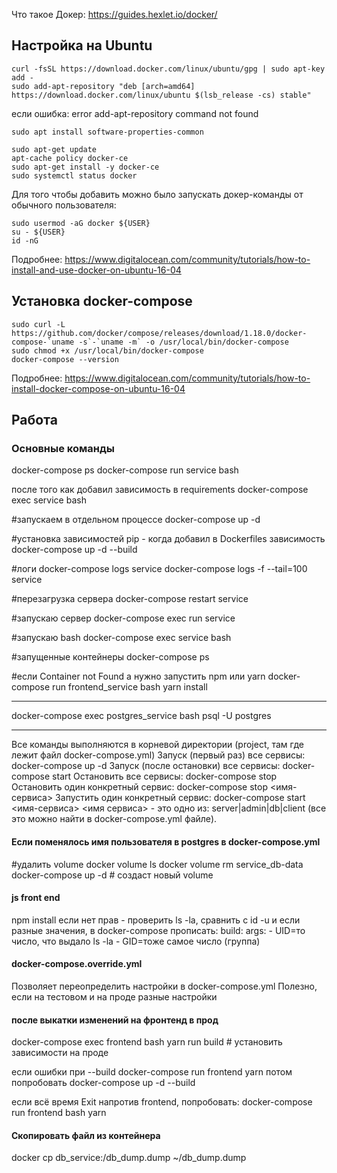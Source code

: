 Что такое Докер: https://guides.hexlet.io/docker/

## Настройка на Ubuntu

```
curl -fsSL https://download.docker.com/linux/ubuntu/gpg | sudo apt-key add -
sudo add-apt-repository "deb [arch=amd64] https://download.docker.com/linux/ubuntu $(lsb_release -cs) stable"
```
если ошибка: error add-apt-repository command not found
```
sudo apt install software-properties-common
```

```
sudo apt-get update
apt-cache policy docker-ce
sudo apt-get install -y docker-ce
sudo systemctl status docker
```

Для того чтобы добавить можно было запускать докер-команды от обычного пользователя:

```
sudo usermod -aG docker ${USER}
su - ${USER}
id -nG
```

Подробнее: https://www.digitalocean.com/community/tutorials/how-to-install-and-use-docker-on-ubuntu-16-04

## Установка docker-compose

```
sudo curl -L https://github.com/docker/compose/releases/download/1.18.0/docker-compose-`uname -s`-`uname -m` -o /usr/local/bin/docker-compose
sudo chmod +x /usr/local/bin/docker-compose
docker-compose --version
```

Подробнее: https://www.digitalocean.com/community/tutorials/how-to-install-docker-compose-on-ubuntu-16-04

## Работа

### Основные команды

docker-compose ps
docker-compose run service bash

после того как добавил зависимость в requirements
docker-compose exec service bash

#запускаем в отдельном процессе
docker-compose up -d

#установка зависимостей pip  - когда добавил в Dockerfiles зависимость
docker-compose up -d --build

#логи
docker-compose logs service
docker-compose logs -f --tail=100 service

#перезагрузка сервера
docker-compose restart service

#запускаю сервер
docker-compose exec run service

#запускаю bash
docker-compose exec service bash

#запущенные контейнеры
docker-compose ps

#если Container not Found а нужно запустить npm или yarn
docker-compose run frontend_service bash
yarn install

----------------------------------------------------------------------------------------------
docker-compose exec postgres_service bash
psql -U postgres

----------------------------------------------------------------------------------------------
Все команды выполняются в корневой директории (project, там где лежит файл docker-compose.yml)
Запуск (первый раз) все сервисы: docker-compose up -d
Запуск (после остановки) все сервисы: docker-compose start
Остановить все сервисы: docker-compose stop
Остановить один конкретный сервис: docker-compose stop <имя-сервиса>
Запустить один конкретный сервис: docker-compose start <имя-сервиса>
<имя сервиса> - это одно из: server|admin|db|client (все это можно найти в docker-compose.yml файле).

#### Если поменялось имя пользователя в postgres в docker-compose.yml

#удалить volume
docker volume ls
docker volume rm service_db-data
docker-compose up -d # создаст новый volume

#### js front end
npm install
если нет прав - проверить ls -la, сравнить c id -u и если разные значения, в docker-compose прописать:
build:
  args:
    - UID=то число, что выдало ls -la
    - GID=тоже самое число (группа)
    
#### docker-compose.override.yml

Позволяет переопределить настройки в docker-compose.yml
Полезно, если на тестовом и на проде разные настройки

#### после выкатки изменений на фронтенд в прод
docker-compose exec frontend bash
yarn run build # установить зависимости на проде

если ошибки при --build
docker-compose run frontend yarn
потом попробовать
docker-compose up -d --build

если всё время Exit напротив frontend, попробовать:
docker-compose run frontend bash
yarn

#### Cкопировать файл из контейнера

docker cp db_service:/db_dump.dump ~/db_dump.dump
